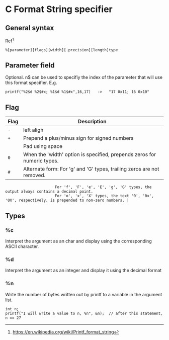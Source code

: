 # C Format String specifier

## General syntax
Ref[^1]

`%[parameter][flags][width][.precision][length]type`


## Parameter field
  Optional. n$ can be used to specifiy the index of the parameter that will use this format specifier.
E.g.

```
printf("%2$d %2$#x; %1$d %1$#x",16,17)   ->   "17 0x11; 16 0x10"
```

## Flag
| Flag  | Description                                                            |
|-------|------------------------------------------------------------------------|
|`-`    | left aligh                                                             |
|`+`    | Prepend a plus/minus sign for signed numbers                           |
|` `    | Pad using space                                                        |
|`0`    | When the 'width' option is specified, prepends zeros for numeric types.|
|`#`    | Alternate form: For 'g' and 'G' types, trailing zeros are not removed.
                          For 'f', 'F', 'e', 'E', 'g', 'G' types, the output always contains a decimal point.
                          For 'o', 'x', 'X' types, the text '0', '0x', '0X', respectively, is prepended to non-zero numbers. |


## Types
### %c
Interpret the argument as an char and display using the corresponding ASCII character.

### %d
Interpret the argument as an integer and display it using the decimal format

### %n
Write the number of bytes written out by printf to a variable in the argument list.
```
int n;
printf("I will write a value to n, %n", &n);  // after this statement, n == 27
```

[^1]:https://en.wikipedia.org/wiki/Printf_format_string
